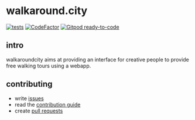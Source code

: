 # walkaround.city

[![tests](https://github.com/walkaroundcity/walkaroundcity/workflows/run%20tests/badge.svg)](https://github.com/walkaroundcity/walkaroundcity/actions?query=workflow%3A%22run+tests%22)
[![CodeFactor](https://www.codefactor.io/repository/github/walkaroundcity/walkaroundcity/badge)](https://www.codefactor.io/repository/github/walkaroundcity/walkaroundcity)
[![Gitpod ready-to-code](https://img.shields.io/badge/Gitpod-ready--to--code-blue?logo=gitpod)](https://gitpod.io/#https://github.com/walkaroundcity/walkaroundcity)

## intro

walkaroundcity aims at providing an interface for creative people to provide free walking tours using a webapp.

## contributing

-   write [issues](https://github.com/walkaroundcity/walkaroundcity/issues)
-   read the [contribution guide](CONTRIBUTING.md)
-   create [pull requests](https://github.com/walkaroundcity/walkaroundcity/pulls)
